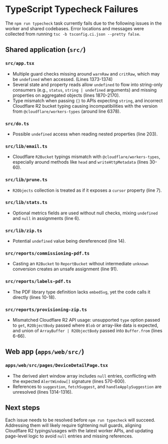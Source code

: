 # TypeScript Typecheck Failures

The `npm run typecheck` task currently fails due to the following issues in the worker and shared codebases. Error locations and messages were collected from running `tsc -b tsconfig.ci.json --pretty false`.

## Shared application (`src/`)

### `src/app.tsx`
- Multiple guard checks missing around `warnRaw` and `critRaw`, which may be `undefined` when accessed. (Lines 1373-1374)
- Several state and property reads allow `undefined` to flow into string-only consumers (e.g., `status`, `string | undefined` arguments) and missing properties on aggregated objects (lines 1870-2170).
- Type mismatch when passing `{}` to APIs expecting `string`, and incorrect Cloudflare R2 bucket typing causing incompatibilities with the version from `@cloudflare/workers-types` (around line 6378).

### `src/do.ts`
- Possible `undefined` access when reading nested properties (line 203).

### `src/lib/email.ts`
- Cloudflare `R2Bucket` typings mismatch with `@cloudflare/workers-types`, especially around methods like `head` and `writeHttpMetadata` (lines 30-60).

### `src/lib/prune.ts`
- `R2Objects` collection is treated as if it exposes a `cursor` property (line 7).

### `src/lib/stats.ts`
- Optional metrics fields are used without null checks, mixing `undefined` and `null` in assignments (line 6).

### `src/lib/zip.ts`
- Potential `undefined` value being dereferenced (line 14).

### `src/reports/commissioning-pdf.ts`
- Casting an `R2Bucket` to `ReportBucket` without intermediate `unknown` conversion creates an unsafe assignment (line 91).

### `src/reports/labels-pdf.ts`
- The PDF library type definition lacks `embedSvg`, yet the code calls it directly (lines 10-18).

### `src/reports/provisioning-zip.ts`
- Mismatched Cloudflare R2 API usage: unsupported `type` option passed to `get`, `R2ObjectBody` passed where `Blob` or array-like data is expected, and union of `ArrayBuffer | R2ObjectBody` passed into `Buffer.from` (lines 6-66).

## Web app (`apps/web/src/`)

### `apps/web/src/pages/DeviceDetailPage.tsx`
- The derived alert window array includes `null` entries, conflicting with the expected `AlertWindow[]` signature (lines 570-600).
- References to `suggestion`, `fetchSuggest`, and `handleApplySuggestion` are unresolved (lines 1314-1316).

## Next steps

Each issue needs to be resolved before `npm run typecheck` will succeed. Addressing them will likely require tightening null guards, aligning Cloudflare R2 typings/usages with the latest worker APIs, and updating page-level logic to avoid `null` entries and missing references.
